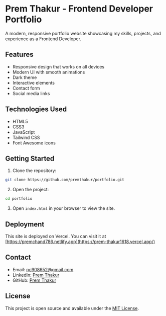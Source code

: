 # Prem Thakur - Frontend Developer Portfolio

A modern, responsive portfolio website showcasing my skills, projects, and experience as a Frontend Developer.

## Features

- Responsive design that works on all devices
- Modern UI with smooth animations
- Dark theme
- Interactive elements
- Contact form
- Social media links

## Technologies Used

- HTML5
- CSS3
- JavaScript
- Tailwind CSS
- Font Awesome icons

## Getting Started

1. Clone the repository:
```bash
git clone https://github.com/premthakur/portfolio.git
```

2. Open the project:
```bash
cd portfolio
```

3. Open `index.html` in your browser to view the site.

## Deployment

This site is deployed on Vercel. You can visit it at [https://premchand786.netlify.app](https://prem-thakur1618.vercel.app/)

## Contact

- Email: pc908652@gmail.com
- LinkedIn: [Prem Thakur](https://www.linkedin.com/in/prem-chand-411aab211/)
- GitHub: [Prem Thakur](https://github.com/Prem-Thakur786)

## License

This project is open source and available under the [MIT License](LICENSE). 
